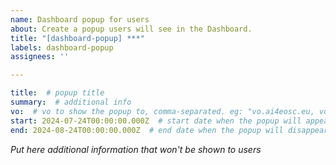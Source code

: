 ```yaml
---
name: Dashboard popup for users
about: Create a popup users will see in the Dashboard.
title: "[dashboard-popup] ***"
labels: dashboard-popup
assignees: ''

---
```


```yaml
title:  # popup title
summary:  # additional info
vo:  # vo to show the popup to, comma-separated. eg: "vo.ai4eosc.eu, vo.imagine-ai.eu" - if empty show to everyone
start: 2024-07-24T00:00:00.000Z  # start date when the popup will appear
end: 2024-08-24T00:00:00.000Z  # end date when the popup will disappear
```

_Put here additional information that won't be shown to users_
